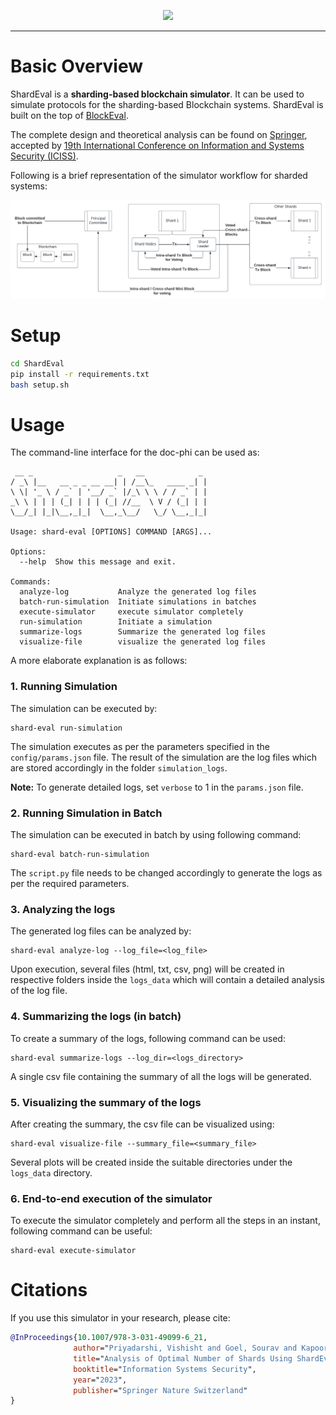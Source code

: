 <p align="center">
    <img src="https://github.com/vishishtpriyadarshi/ShardEval/blob/main/docs/ShardEval.png">
</p>

<hr />

# Basic Overview
ShardEval is a **sharding-based blockchain simulator**. It can be used to simulate protocols for the sharding-based Blockchain systems. ShardEval is built on the top of [BlockEval](https://github.com/deepakgouda/BlockEval).

The complete design and theoretical analysis can be found on [Springer](https://link.springer.com/chapter/10.1007/978-3-031-49099-6_21), accepted by [19th International Conference on Information and Systems Security (ICISS)](https://iciss.isrdc.in/2023/index.html).

Following is a brief representation of the simulator workflow for sharded systems:

![Worklfow](docs/workflow.png)

# Setup
```bash
cd ShardEval
pip install -r requirements.txt
bash setup.sh
```

# Usage 
The command-line interface for the doc-phi can be used as:

```
 __ _                   _   __            _ 
/ _\ |__   __ _ _ __ __| | /__\_   ____ _| |
\ \| '_ \ / _` | '__/ _` |/_\ \ \ / / _` | |
_\ \ | | | (_| | | | (_| //__  \ V / (_| | |
\__/_| |_|\__,_|_|  \__,_\__/   \_/ \__,_|_|

Usage: shard-eval [OPTIONS] COMMAND [ARGS]...

Options:
  --help  Show this message and exit.

Commands:
  analyze-log           Analyze the generated log files
  batch-run-simulation  Initiate simulations in batches
  execute-simulator     execute simulator completely
  run-simulation        Initiate a simulation
  summarize-logs        Summarize the generated log files
  visualize-file        visualize the generated log files
```

A more elaborate explanation is as follows:

### 1. Running Simulation
The simulation can be executed by:
```
shard-eval run-simulation
```
The simulation executes as per the parameters specified in the
```config/params.json``` file. The result of the simulation are the log files which are stored accordingly in the folder ```simulation_logs```.

**Note:** To generate detailed logs, set ```verbose``` to 1 in the ```params.json``` file.

### 2. Running Simulation in Batch
The simulation can be executed in batch by using following command:
```
shard-eval batch-run-simulation
```

The ```script.py``` file needs to be changed accordingly to generate the logs as per the required parameters.

### 3. Analyzing the logs
The generated log files can be analyzed by:

```
shard-eval analyze-log --log_file=<log_file>
```

Upon execution, several files (html, txt, csv, png) will be created in respective folders inside the ```logs_data``` which will contain a detailed analysis of the log file. 


### 4. Summarizing the logs (in batch)
To create a summary of the logs, following command can be used:

```
shard-eval summarize-logs --log_dir=<logs_directory>
```

A single csv file containing the summary of all the logs will be generated.


### 5. Visualizing the summary of the logs
After creating the summary, the csv file can be visualized using:

```
shard-eval visualize-file --summary_file=<summary_file>
```

Several plots will be created inside the suitable directories under the ```logs_data``` directory.


### 6. End-to-end execution of the simulator
To execute the simulator completely and perform all the steps in an instant, following command can be useful:

```
shard-eval execute-simulator
```

# Citations
If you use this simulator in your research, please cite:

```bib
@InProceedings{10.1007/978-3-031-49099-6_21,
              author="Priyadarshi, Vishisht and Goel, Sourav and Kapoor, Kalpesh",
              title="Analysis of Optimal Number of Shards Using ShardEval, A Simulator for Sharded Blockchains",
              booktitle="Information Systems Security",
              year="2023",
              publisher="Springer Nature Switzerland"
}
```